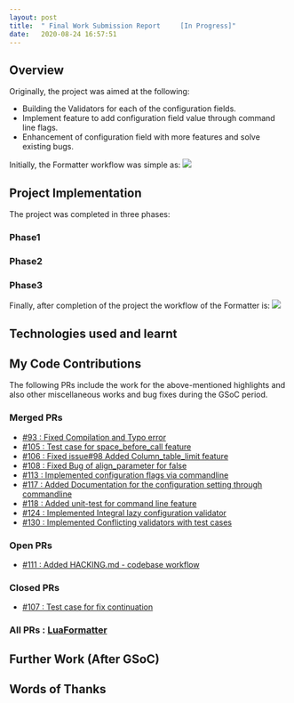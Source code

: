 ```yaml
---
layout: post
title:  " Final Work Submission Report     [In Progress]"
date:   2020-08-24 16:57:51
---
```


## Overview
Originally, the project was aimed at the following:
 * Building the Validators for each of the configuration fields.
 * Implement feature to add configuration field value through command line flags.
 * Enhancement of configuration field with more features and solve existing bugs.

Initially, the Formatter workflow was simple as:
<img src="{{ site.baseurl }}/assets/img/Before_project.png">

## Project Implementation
The project was completed in three phases:

### Phase1

### Phase2

### Phase3

Finally, after completion of the project the workflow of the Formatter is:
<img src="{{ site.baseurl }}/assets/img/After_project.png">

## Technologies used and learnt

## My Code Contributions
The following PRs include the work for the above-mentioned highlights and also other miscellaneous works and bug fixes during the GSoC period.
### Merged PRs
 * [#93 : Fixed Compilation and Typo error ](https://github.com/Koihik/LuaFormatter/pull/93)
 * [#105 : Test case for space_before_call feature ](https://github.com/Koihik/LuaFormatter/pull/105)
 * [#106 : Fixed issue#98 Added Column_table_limit feature ](https://github.com/Koihik/LuaFormatter/pull/106)
 * [#108 : Fixed Bug of align_parameter for false ](https://github.com/Koihik/LuaFormatter/pull/108)
 * [#113 : Implemented configuration flags via commandline](https://github.com/Koihik/LuaFormatter/pull/113)
 * [#117 : Added Documentation for the configuration setting through commandline](https://github.com/Koihik/LuaFormatter/pull/117)
 * [#118 : Added unit-test for command line feature](https://github.com/Koihik/LuaFormatter/pull/118)
 * [#124 : Implemented Integral lazy configuration validator](https://github.com/Koihik/LuaFormatter/pull/124)
 * [#130 : Implemented Conflicting validators with test cases](https://github.com/Koihik/LuaFormatter/pull/130)

### Open PRs
 * [#111 : Added HACKING.md - codebase workflow](https://github.com/Koihik/LuaFormatter/pull/111)

### Closed PRs
 * [#107 : Test case for fix continuation](https://github.com/Koihik/LuaFormatter/pull/107)
### All PRs : [LuaFormatter](https://github.com/Koihik/LuaFormatter/pulls?q=is%3Apr+author%3Akaranankit01)

## Further Work (After GSoC)

## Words of Thanks

